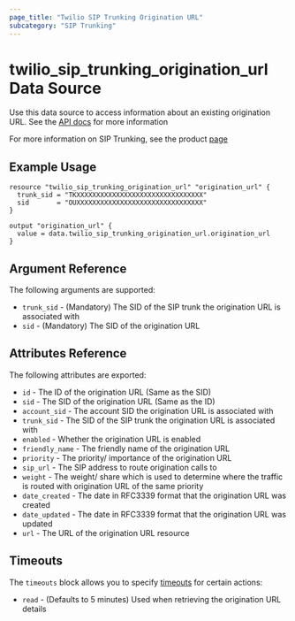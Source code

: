 ```yaml
---
page_title: "Twilio SIP Trunking Origination URL"
subcategory: "SIP Trunking"
---
```


# twilio_sip_trunking_origination_url Data Source

Use this data source to access information about an existing origination URL. See the [API docs](https://www.twilio.com/docs/sip-trunking/api/originationurl-resource) for more information

For more information on SIP Trunking, see the product [page](https://www.twilio.com/docs/sip-trunking)

## Example Usage

```hcl
resource "twilio_sip_trunking_origination_url" "origination_url" {
  trunk_sid = "TKXXXXXXXXXXXXXXXXXXXXXXXXXXXXXXXX"
  sid       = "OUXXXXXXXXXXXXXXXXXXXXXXXXXXXXXXXX"
}

output "origination_url" {
  value = data.twilio_sip_trunking_origination_url.origination_url
}
```

## Argument Reference

The following arguments are supported:

- `trunk_sid` - (Mandatory) The SID of the SIP trunk the origination URL is associated with
- `sid` - (Mandatory) The SID of the origination URL

## Attributes Reference

The following attributes are exported:

- `id` - The ID of the origination URL (Same as the SID)
- `sid` - The SID of the origination URL (Same as the ID)
- `account_sid` - The account SID the origination URL is associated with
- `trunk_sid` - The SID of the SIP trunk the origination URL is associated with
- `enabled` - Whether the origination URL is enabled
- `friendly_name` - The friendly name of the origination URL
- `priority` - The priority/ importance of the origination URL
- `sip_url` - The SIP address to route origination calls to
- `weight` - The weight/ share which is used to determine where the traffic is routed with origination URL of the same priority
- `date_created` - The date in RFC3339 format that the origination URL was created
- `date_updated` - The date in RFC3339 format that the origination URL was updated
- `url` - The URL of the origination URL resource

## Timeouts

The `timeouts` block allows you to specify [timeouts](https://www.terraform.io/docs/configuration/resources.html#timeouts) for certain actions:

- `read` - (Defaults to 5 minutes) Used when retrieving the origination URL details
